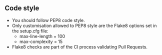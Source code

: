 Code style
----------

* You should follow PEP8 code style.
* Only customisation allowed to PEP8 style are the Flake8 options set in the setup.cfg file:
  * max-line-length = 100
  * max-complexity = 15
* Flake8 checks are part of the CI process validating Pull Requests.
